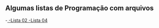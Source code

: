 <h2>Algumas listas de Programação com arquivos </h2>
-<a href= "https://github.com/AylaRodrigues/ProgComArquivos/tree/main/Lista%2001-%20Arquivos%20de%20Texto" Lista 01/>
-Lista 02
-Lista 04

